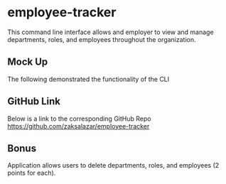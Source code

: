 # employee-tracker
This command line interface allows and employer to view and manage departments, roles, and employees throughout the organization. 

## Mock Up 
The following demonstrated the functionality of the CLI 


## GitHub Link 
Below is a link to the corresponding GitHub Repo 
https://github.com/zaksalazar/employee-tracker

## Bonus 
Application allows users to delete departments, roles, and employees (2 points for each). 
